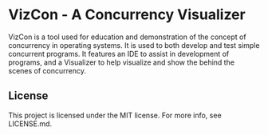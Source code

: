 # VizCon - A Concurrency Visualizer
VizCon is a tool used for education and demonstration of the concept of concurrency in operating systems. It is used to both develop and test simple concurrent programs. It features an IDE to assist in development of programs, and a Visualizer to help visualize and show the behind the scenes of concurrency. 

## License
This project is licensed under the MIT license. For more info, see LICENSE.md.
